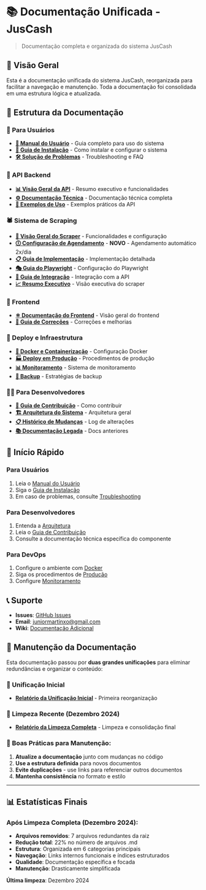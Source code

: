 # 📚 Documentação Unificada - JusCash

> Documentação completa e organizada do sistema JusCash

## 🎯 Visão Geral

Esta é a documentação unificada do sistema JusCash, reorganizada para facilitar a navegação e manutenção. Toda a documentação foi consolidada em uma estrutura lógica e atualizada.

## 📁 Estrutura da Documentação

### 👤 Para Usuários

- **[📖 Manual do Usuário](./MANUAL-USUARIO.md)** - Guia completo para uso do sistema
- **[🔧 Guia de Instalação](./GUIA-INSTALACAO.md)** - Como instalar e configurar o sistema
- **[🛠️ Solução de Problemas](./TROUBLESHOOTING.md)** - Troubleshooting e FAQ

### 🔌 API Backend

- **[📊 Visão Geral da API](./api/README.md)** - Resumo executivo e funcionalidades
- **[⚙️ Documentação Técnica](./api/TECHNICAL-DOCS.md)** - Documentação técnica completa
- **[📝 Exemplos de Uso](./api/EXAMPLES.md)** - Exemplos práticos da API

### 🕷️ Sistema de Scraping

- **[🤖 Visão Geral do Scraper](./scraper/README.md)** - Funcionalidades e configuração
- **[🕕 Configuração de Agendamento](./scraper/AGENDAMENTO.md)** - **NOVO** - Agendamento automático 2x/dia
- **[📋 Guia de Implementação](./scraper/IMPLEMENTATION-GUIDE.md)** - Implementação detalhada
- **[🎭 Guia do Playwright](./scraper/PLAYWRIGHT-GUIDE.md)** - Configuração do Playwright
- **[🔗 Guia de Integração](./scraper/INTEGRATION-GUIDE.md)** - Integração com a API
- **[📈 Resumo Executivo](./scraper/EXECUTIVE-SUMMARY.md)** - Visão executiva do scraper

### 🎨 Frontend

- **[⚛️ Documentação do Frontend](./frontend/README.md)** - Visão geral do frontend
- **[🔧 Guia de Correções](./frontend/FIX-GUIDE.md)** - Correções e melhorias

### 🚀 Deploy e Infraestrutura

- **[🐳 Docker e Containerização](./deployment/DOCKER.md)** - Configuração Docker
- **[🏭 Deploy em Produção](./deployment/PRODUCTION.md)** - Procedimentos de produção
- **[📊 Monitoramento](./deployment/MONITORING.md)** - Sistema de monitoramento
- **[💾 Backup](./deployment/BACKUP.md)** - Estratégias de backup

### 👨‍💻 Para Desenvolvedores

- **[🤝 Guia de Contribuição](./development/CONTRIBUTING.md)** - Como contribuir
- **[🏗️ Arquitetura do Sistema](./development/ARCHITECTURE.md)** - Arquitetura geral
- **[📋 Histórico de Mudanças](./development/CHANGELOG.md)** - Log de alterações
- **[📚 Documentação Legada](./development/LEGACY-TECHNICAL-DOCS.md)** - Docs anteriores

## 🚀 Início Rápido

### Para Usuários

1. Leia o [Manual do Usuário](./MANUAL-USUARIO.md)
2. Siga o [Guia de Instalação](./GUIA-INSTALACAO.md)
3. Em caso de problemas, consulte [Troubleshooting](./TROUBLESHOOTING.md)

### Para Desenvolvedores

1. Entenda a [Arquitetura](./development/ARCHITECTURE.md)
2. Leia o [Guia de Contribuição](./development/CONTRIBUTING.md)
3. Consulte a documentação técnica específica do componente

### Para DevOps

1. Configure o ambiente com [Docker](./deployment/DOCKER.md)
2. Siga os procedimentos de [Produção](./deployment/PRODUCTION.md)
3. Configure [Monitoramento](./deployment/MONITORING.md)

## 📞 Suporte

- **Issues**: [GitHub Issues](https://github.com/juniormartinxo/juscash/issues)
- **Email**: <juniormartinxo@gmail.com>
- **Wiki**: [Documentação Adicional](https://github.com/juniormartinxo/juscash/wiki)

## 🔄 Manutenção da Documentação

Esta documentação passou por **duas grandes unificações** para eliminar redundâncias e organizar o conteúdo:

### **📅 Unificação Inicial**

- **[Relatório da Unificação Inicial](./UNIFICACAO-CONCLUIDA.md)** - Primeira reorganização

### **🧹 Limpeza Recente (Dezembro 2024)**

- **[Relatório da Limpeza Completa](./LIMPEZA-DOCUMENTACAO-CONCLUIDA.md)** - Limpeza e consolidação final

### **🎯 Boas Práticas para Manutenção:**

1. **Atualize a documentação** junto com mudanças no código
2. **Use a estrutura definida** para novos documentos
3. **Evite duplicações** - use links para referenciar outros documentos
4. **Mantenha consistência** no formato e estilo

---

## 📊 Estatísticas Finais

### **Após Limpeza Completa (Dezembro 2024):**

- **Arquivos removidos**: 7 arquivos redundantes da raiz
- **Redução total**: 22% no número de arquivos .md
- **Estrutura**: Organizada em 6 categorias principais
- **Navegação**: Links internos funcionais e índices estruturados
- **Qualidade**: Documentação específica e focada
- **Manutenção**: Drasticamente simplificada

**Última limpeza**: Dezembro 2024
